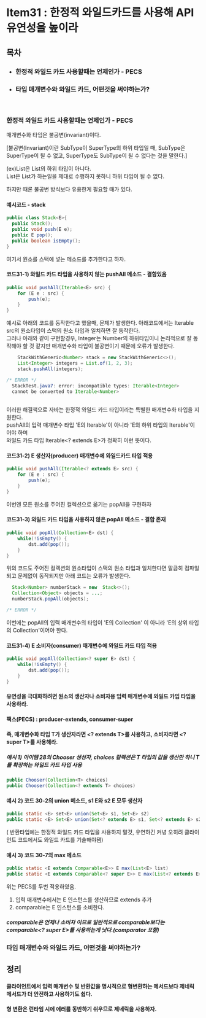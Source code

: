 # Item31 : 한정적 와일드카드를 사용해 API 유연성을 높이라

## 목차
- ### 한정적 와일드 카드 사용할때는 언제인가 - PECS
- ### 타입 매개변수와 와일드 카드, 어떤것을 써야하는가?
<br>

### 한정적 와일드 카드 사용할때는 언제인가 - PECS

매개변수화 타입은 불공변(invariant)이다. 

[불공변(Invariant)이란 SubType이 SuperType의 하위 타입일 때, SubType은 SuperType이 될 수 없고, SuperType도 SubType이 될 수 없다는 것을 말한다.]  

(ex)List<String>은 List<Object>의 하위 타입이 아니다.   
List<String>은 List<Object>가 하는일을 제대로 수행하지 못하니 하위 타입이 될 수 없다.   

하지만 때론 불공변 방식보다 유용한게 필요할 때가 있다.

#### 예시코드 - stack
```java
public class Stack<E>{
  public Stack();
  public void push(E e);
  public E pop();
  public boolean isEmpty();
}
```

여기서 원소를 스택에 넣는 메소드를 추가한다고 하자.

#### 코드31-1) 와일드 카드 타입을 사용하지 않는 pushAll 메소드 - 결함있음
```java
public void pushAll(Iterable<E> src) {
    for (E e : src) {
        push(e);
    }
}
```

예시로 아래의 코드를 동작한다고 했을때, 문제가 발생한다.
아래코드에서는 Iterable src의 원소타입이 스택의 원소 타입과 일치하면 잘 동작한다.   
그러나 아래와 같이 구현할경우, Integer는 Number의 하위타입이니 논리적으로 잘 동작해야 할 것 같지만 매개변수화 타입이 불공변이기 때문에 오류가 발생한다.

```java
    StackWithGeneric<Number> stack = new StackWithGeneric<>();
    List<Integer> integers = List.of(1, 2, 3);
    stack.pushAll(integers);

/* ERROR */
  StackTest.java7: error: incompatible types: Iterable<Integer>
  cannot be converted to Iterable<Number>
  
``` 

이러한 해결책으로 자바는 한정적 와일드 카드 타입이라는 특별한 매개변수화 타입을 지원한다.   
pushAll의 입력 매개변수 타입 'E의 Iterable'이 아니라 'E의 하위 타입의 Iterable'이어야 하며    
와일드 카드 타입 Iterable<? extends E>가 정확히 이런 뜻이다.   

#### 코드31-2) E 생산자(producer) 매개변수에 와일드카드 타입 적용
```java
public void pushAll(Iterable<? extends E> src) {
    for (E e : src) {
        push(e);
    }
}
```

이번엔 모든 원소를 주어진 컬렉션으로 옮기는 popAll을 구현하자

#### 코드31-3) 와일드 카드 타입을 사용하지 않은 popAll 메소드 - 결합 존재
```java
public void popAll(Collection<E> dst) {
    while(!isEmpty() {
        dst.add(pop());
    }
}
```

위의 코드도 주어진 컬렉션의 원소타입이 스택의 원소 타입과 일치한다면 말금히 컴파일 되고 문제없이 동작되지만 아래 코드는 오류가 발생한다.
```java
  Stack<Number> numberStack = new  Stack<>();
  Collection<Object> objects = ...;
  numberStack.popAll(objects);

/* ERROR */
```

이번에는 popAll의 입력 매개변수의 타입이 'E의 Collection' 이 아니라 'E의 상위 타입의 Collection'이어야 한다.  

#### 코드31-4) E 소비자(consumer) 매개변수에 와일드 카드 타입 적용
```java
public void popAll(Collection<? super E> dst) {
    while(!isEmpty() {
        dst.add(pop());
    }
}
```

#### 유연성을 극대화하려면 원소의 생산자나 소비자용 입력 매개변수에 와일드 카입 타입을 사용하라.
#### 팩스(PECS) : producer-extends, consumer-super   
#### 즉, 매개변수화 타입 T가 생산자라면 <? extends T>를 사용하고, 소비자라면 <? super T>를 사용해라.

##### 예시 1) 아이템 28의 Chooser 생성자, choices 컬렉션은 T 타입의 값을 생산만 하니 T를 확장하는 와일드 카드 타입 사용 
```java
public Chooser(Collection<T> choices)    
public Chooser(Collection<? extends T> choices)
```

#### 예시 2) 코드 30-2의 union 메소드, s1 E와 s2 E 모두 생산자
```java
public static <E> set<E> union(Set<E> s1, Set<E> s2)    
public static <E> Set<E> union(Set<? extends E> s1, Set<? extends E> s2)
```

( 반환타입에는 한정적 와일드 카드 타입을 사용하지 말것, 유연하긴 커녕 오히려 클라이언트 코드에서도 와일드 카드를 기술해야됌)

#### 예시 3) 코드 30-7의 max 메소드 
```java
public static <E extends Comparable<E>> E max(List<E> list)   
public static <E extends Comparable<? super E>> E max(List<? extends E> list)   
```

위는 PECS를 두번 적용하였음.   
1. 입력 매개변수에서는 E 인스턴스를 생산하므로 extends 추가
2. comparable<E>는 E 인스턴스를 소비한다.
##### comparable은 언제나 소비자 이므로 일반적으로 comparable<E>보다는 comparable<? super E>를 사용하는게 낫다.(comparator 포함)


### 타입 매개변수와 와일드 카드, 어떤것을 써야하는가?

## 정리   
#### 클라이언트에서 입력 매개변수 및 반환값을 명시적으로 형변환하는 메서드보다 제네릭 메서드가 더 안전하고 사용하기도 쉽다.   
#### 형 변환은 런타임 시에 에러를 동반하기 쉬우므로 제네릭을 사용하자.   
